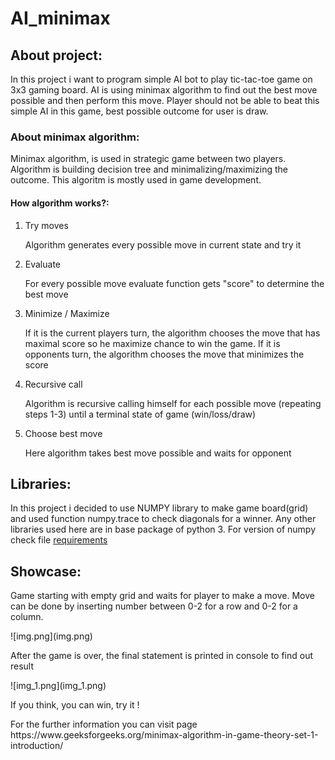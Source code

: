 <h1>AI_minimax</h1> 

<h2>About project:</h2> 
<p>In this project i want to program simple AI bot to play tic-tac-toe game on 3x3 gaming board.
AI is using minimax algorithm to find out the best move possible and then perform this move. Player should not
be able to beat this simple AI in this game, best possible outcome for user is draw.</p>
<h3>About minimax algorithm:</h3>
<p>Minimax algorithm, is used in strategic game between two players. Algorithm is building decision tree and minimalizing/maximizing the outcome. This algoritm is mostly used in game development.</p>
 <h4>How algorithm works?:</h4>
 <ol>
   <li>Try moves</li>
   <p>Algorithm generates every possible move in current state and try it</p>
   
   <li>Evaluate</li>
   <p>For every possible move evaluate function gets "score" to determine the best move</p>

   <li>Minimize / Maximize</li>
   <p> If it is the current players turn, the algorithm chooses the move that has maximal score so he maximize chance to win the game. If it is  opponents turn, the algorithm chooses the move that minimizes the score</p>

   <li>Recursive call</li>
   <p>Algorithm is recursive calling himself for each possible move (repeating steps 1-3) until a terminal state of game (win/loss/draw) </p>

   <li>Choose best move</li>
   <p>Here algorithm takes best move possible and waits for opponent</p>

 </ol>
 <h2>Libraries:</h2>
 <p> In this project i decided to use NUMPY library to make game board(grid) and used function numpy.trace
 to check diagonals for a winner. Any other libraries used here are in base package of python 3. For version of numpy
 check file <a href="requirements.txt">requirements</a> </p>

 <h2>Showcase:</h2>
 <p> Game starting with empty grid and waits for player to make a move. Move can be done by inserting number between 0-2 for a row and 0-2 for a column.</p>
![img.png](img.png)
<p> After the game is over, the final statement is printed in console to find out result</p>
![img_1.png](img_1.png)
<p> If you think, you can win, try it !</p>

  
<p>For the further information you can visit page <a>https://www.geeksforgeeks.org/minimax-algorithm-in-game-theory-set-1-introduction/</a></p>
